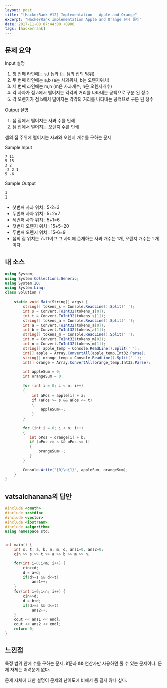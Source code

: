 ```yaml
---
layout: post
title: "[HackerRank #12] Implementation - Apple and Orange"
excerpt: "HackerRank Implementation Apple and Orange 문제 풀이"
date: 2017-11-08 07:44:00 +0900
tags: [hackerrank]
---
```


## 문제 요약

Input 설명

1. 첫 번째 라인에는 s,t (s와 t는 샘의 집의 범위)
2. 두 번째 라인에는 a,b (a는 사과위치, b는 오렌지위치)
3. 세 번째 라인에는 m,n (m은 사과개수, n은 오렌지개수)
4. 각 사과가 점 a에서 떨어지는 각각의 거리를 나타내는 공백으로 구분 된 정수
5. 각 오렌지가 점 b에서 떨어지는 각각의 거리를 나타내는 공백으로 구분 된 정수 

Output 설명

1. 샘 집에서 떨어지는 사과 수를 인쇄
2. 샘 집에서 덜어지는 오렌지 수를 인쇄

샘의 집 주위에 떨어지는 사과와 오렌지 개수를 구하는 문제

Sample Input
```
7 11
5 15
3 2
-2 2 1
5 -6
```

Sample Output
```
1
1
```

- 첫번째 사과 위치 : 5-2=3
- 두번째 사과 위치 : 5+2=7
- 세번째 사과 위치 : 5+1=6
- 첫번재 오렌지 위치 : 15+5=20
- 두번째 오렌지 위치 : 15-6=9
- 샘의 집 위치는 7~11이고 그 사이에 존재하는 사과 개수는 1개, 오렌지 개수는 1 개이다.


## 내 소스

```csharp
using System;
using System.Collections.Generic;
using System.IO;
using System.Linq;
class Solution {

    static void Main(String[] args) {
        string[] tokens_s = Console.ReadLine().Split(' ');
        int s = Convert.ToInt32(tokens_s[0]);
        int t = Convert.ToInt32(tokens_s[1]);
        string[] tokens_a = Console.ReadLine().Split(' ');
        int a = Convert.ToInt32(tokens_a[0]);
        int b = Convert.ToInt32(tokens_a[1]);
        string[] tokens_m = Console.ReadLine().Split(' ');
        int m = Convert.ToInt32(tokens_m[0]);
        int n = Convert.ToInt32(tokens_m[1]);
        string[] apple_temp = Console.ReadLine().Split(' ');
        int[] apple = Array.ConvertAll(apple_temp,Int32.Parse);
        string[] orange_temp = Console.ReadLine().Split(' ');
        int[] orange = Array.ConvertAll(orange_temp,Int32.Parse);
        
        int appleSum = 0;
        int orangeSum = 0;
        
        for (int i = 0; i < m; i++)
        {
            int aPos = apple[i] + a;
            if (aPos >= s && aPos <= t)
            {
                appleSum++;
            }
        }
        
        for (int i = 0; i < n; i++)
        {
           int oPos = orange[i] + b;
           if (oPos >= s && oPos <= t)
           {
               orangeSum++;
           }
        }
        
        Console.Write("{0}\n{1}", appleSum, orangeSum);
    }
}

```

## vatsalchanana의 답안

```cpp
#include <cmath>
#include <cstdio>
#include <vector>
#include <iostream>
#include <algorithm>
using namespace std;


int main() {
    int s, t, a, b, n, m, d, ans1=0, ans2=0;
    cin >> s >> t >> a >> b >> m >> n;

    for(int i=0;i<m; i++) {
        cin>>d;
        d = a+d;
        if(d>=s && d<=t)
            ans1++;
    }
    for(int i=0;i<n; i++) {
        cin>>d;
        d = b+d;
        if(d>=s && d<=t)
            ans2++;
    }
    cout << ans1 << endl;
    cout << ans2 << endl; 
    return 0;
}
```

## 느낀점

특정 범위 안에 수를 구하는 문제. if문과 && 연산자만 사용하면 풀 수 있는 문제이다. 문제 자체는 어려운게 없다.

문제 자체에 대한 설명이 문제의 난이도에 비해서 좀 길지 않나 싶다.

